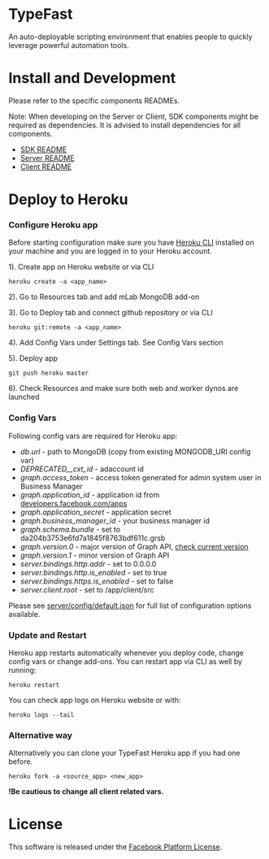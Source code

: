 # TypeFast

An auto-deployable scripting environment that enables people to quickly leverage powerful automation tools.

# Install and Development

Please refer to the specific components READMEs.

Note: When developing on the Server or Client, SDK components might be required as dependencies. It is advised to install dependencies for all components.

 * [SDK README](sdk/README.md)
 * [Server README](server/README.md)
 * [Client README](client/README.md)

# Deploy to Heroku

### Configure Heroku app

Before starting configuration make sure you have [Heroku CLI](https://toolbelt.heroku.com/) installed on your machine and you are logged in to your Heroku account.

1). Create app on Heroku website or via CLI

    heroku create -a <app_name>

2). Go to Resources tab and add mLab MongoDB add-on

3). Go to Deploy tab and connect github repository or via CLI

    heroku git:remote -a <app_name>

4). Add Config Vars under Settings tab. See Config Vars section

5). Deploy app

    git push heroku master

6). Check Resources and make sure both web and worker dynos are launched

### Config Vars

Following config vars are required for Heroku app:

* *db.url* - path to MongoDB (copy from existing MONGODB_URI config var)
* *DEPRECATED__cxt_id* - adaccount id
* *graph.access_token* - access token generated for admin system user in Business Manager
* *graph.application_id* - application id from [developers.facebook.com/apps](https://developers.facebook.com/apps)
* *graph.application_secret* - application secret
* *graph.business_manager_id* - your business manager id
* *graph.schema.bundle* - set to da204b3753e6fd7a1845f8763bdf611c.grsb
* *graph.version.0* - major version of Graph API, [check current version](https://developers.facebook.com/docs/graph-api)
* *graph.version.1* - minor version of Graph API
* *server.bindings.http.addr* - set to 0.0.0.0
* *server.bindings.http.is_enabled* - set to true
* *server.bindings.https.is_enabled* - set to false
* *server.client.root* - set to /app/client/src

Please see [server/config/default.json](server/config/default.json) for full list of configuration options available.

### Update and Restart

Heroku app restarts automatically whenever you deploy code, change config vars or change add-ons. You can restart app via CLI as well by running:

    heroku restart

You can check app logs on Heroku website or with:

    heroku logs --tail

### Alternative way

Alternatively you can clone your TypeFast Heroku app if you had one before.

    heroku fork -a <source_app> <new_app>

**!Be cautious to change all client related vars.**

# License

This software is released under the [Facebook Platform License](https://github.com/facebook/typefast/blob/master/LICENSE).
